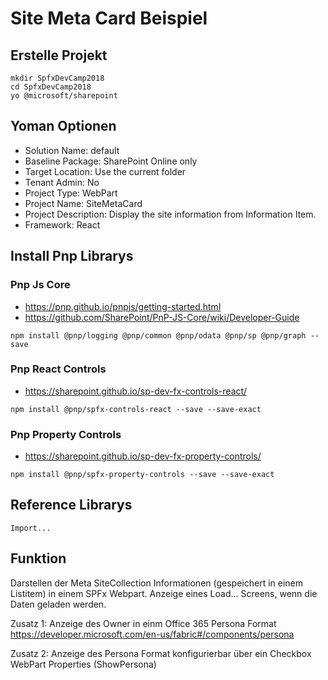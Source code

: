 # Site Meta Card Beispiel

## Erstelle Projekt

```bs
mkdir SpfxDevCamp2018
cd SpfxDevCamp2018
yo @microsoft/sharepoint
```

## Yoman Optionen

- Solution Name: default
- Baseline Package: SharePoint Online only
- Target Location: Use the current folder
- Tenant Admin: No
- Project Type: WebPart
- Project Name: SiteMetaCard
- Project Description: Display the site information from Information Item.
- Framework: React

## Install Pnp Librarys

### Pnp Js Core

- <https://pnp.github.io/pnpjs/getting-started.html>
- <https://github.com/SharePoint/PnP-JS-Core/wiki/Developer-Guide>

```bs
npm install @pnp/logging @pnp/common @pnp/odata @pnp/sp @pnp/graph --save
```

### Pnp React Controls

- <https://sharepoint.github.io/sp-dev-fx-controls-react/>

```bs
npm install @pnp/spfx-controls-react --save --save-exact
```

### Pnp Property Controls

- <https://sharepoint.github.io/sp-dev-fx-property-controls/>

```bs
npm install @pnp/spfx-property-controls --save --save-exact
```

## Reference Librarys

```tsx
Import...
```

## Funktion
Darstellen der Meta SiteCollection Informationen (gespeichert in einem Listitem) in einem SPFx Webpart. Anzeige eines Load... Screens, wenn die Daten geladen werden.

Zusatz 1: 
Anzeige des Owner in einm Office 365 Persona Format https://developer.microsoft.com/en-us/fabric#/components/persona

Zusatz 2:
Anzeige des Persona Format konfigurierbar über ein Checkbox WebPart Properties (ShowPersona)